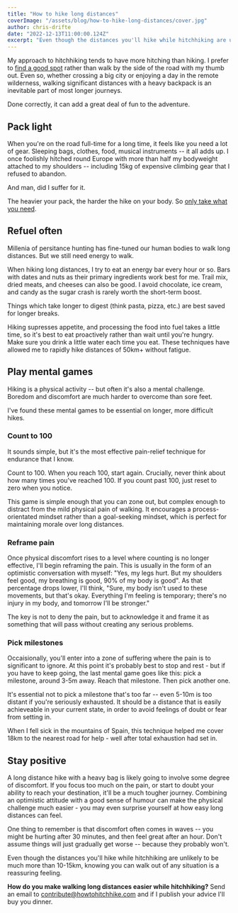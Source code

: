 ```yaml
---
title: "How to hike long distances"
coverImage: "/assets/blog/how-to-hike-long-distances/cover.jpg"
author: chris-drifte
date: "2022-12-13T11:00:00.124Z"
excerpt: "Even though the distances you'll hike while hitchhiking are unlikely to be much more than 10-15km, knowing you can walk out of any situation is a reassuring feeling."
---
```


My approach to hitchhiking tends to have more hitching than hiking. I prefer to [find a good spot](/book/057-finding-a-spot) rather than walk by the side of the road with my thumb out. Even so, whether crossing a big city or enjoying a day in the remote wilderness, walking significant distances with a heavy backpack is an inevitable part of most longer journeys.

Done correctly, it can add a great deal of fun to the adventure.

## Pack light

When you're on the road full-time for a long time, it feels like you need a lot of gear. Sleeping bags, clothes, food, musical instruments -- it all adds up. I once foolishly hitched round Europe with more than half my bodyweight attached to my shoulders -- including 15kg of expensive climbing gear that I refused to abandon.

And man, did I suffer for it.

The heavier your pack, the harder the hike on your body. So [only take what you need](/book/050-packing-your-bag).

## Refuel often

Millenia of persitance hunting has fine-tuned our human bodies to walk long distances. But we still need energy to walk.

When hiking long distances, I try to eat an energy bar every hour or so. Bars with dates and nuts as their primary ingredients work best for me. Trail mix, dried meats, and cheeses can also be good. I avoid chocolate, ice cream, and candy as the sugar crash is rarely worth the short-term boost.

Things which take longer to digest (think pasta, pizza, etc.) are best saved for longer breaks.

Hiking supresses appetite, and processing the food into fuel takes a little time, so it's best to eat proactively rather than wait until you're hungry. Make sure you drink a little water each time you eat. These techniques have allowed me to rapidly hike distances of 50km+ without fatigue.

## Play mental games

Hiking is a physical activity -- but often it's also a mental challenge. Boredom and discomfort are much harder to overcome than sore feet.

I've found these mental games to be essential on longer, more difficult hikes.

### Count to 100

It sounds simple, but it's the most effective pain-relief technique for endurance that I know.

Count to 100. When you reach 100, start again. Crucially, never think about how many times you've reached 100. If you count past 100, just reset to zero when you notice.

This game is simple enough that you can zone out, but complex enough to distract from the mild physical pain of walking. It encourages a process-orientated mindset rather than a goal-seeking mindset, which is perfect for maintaining morale over long distances.

### Reframe pain

Once physical discomfort rises to a level where counting is no longer effective, I'll begin reframing the pain. This is usually in the form of an optimistic conversation with myself: "Yes, my legs hurt. But my shoulders feel good, my breathing is good, 90% of my body is good". As that percentage drops lower, I'll think, "Sure, my body isn't used to these movements, but that's okay. Everything I'm feeling is temporary; there's no injury in my body, and tomorrow I'll be stronger."

The key is not to deny the pain, but to acknowledge it and frame it as something that will pass without creating any serious problems.

### Pick milestones

Occaisionally, you'll enter into a zone of suffering where the pain is to significant to ignore. At this point it's probably best to stop and rest - but if you have to keep going, the last mental game goes like this: pick a milestone, around 3-5m away. Reach that milestone. Then pick another one.

It's essential not to pick a milestone that's too far -- even 5-10m is too distant if you're seriously exhausted. It should be a distance that is easily achieveable in your current state, in order to avoid feelings of doubt or fear from setting in.

When I fell sick in the mountains of Spain, this technique helped me cover 18km to the nearest road for help - well after total exhaustion had set in.

## Stay positive

A long distance hike with a heavy bag is likely going to involve some degree of discomfort. If you focus too much on the pain, or start to doubt your ability to reach your destination, it'll be a much tougher journey. Combining an optimistic attitude with a good sense of humour can make the physical challenge much easier - you may even surprise yourself at how easy long distances can feel.

One thing to remember is that discomfort often comes in waves -- you might be hurting after 30 minutes, and then feel great after an hour. Don't assume things will just gradually get worse -- because they probably won't.

Even though the distances you'll hike while hitchhiking are unlikely to be much more than 10-15km, knowing you can walk out of any situation is a reassuring feeling.

**How do you make walking long distances easier while hitchhiking?** Send an email to [contribute@howtohitchhike.com](mailto:contribute@howtohitchhike.com) and if I publish your advice I'll buy you dinner.
